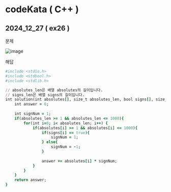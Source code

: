 # codeKata ( C++ )


## 2024_12_27 ( ex26 )

문제 <br>

![image](https://github.com/user-attachments/assets/e0348a2a-4552-48c3-83b6-3898b79d8e94) <br>

해답 <br>

```ruby
#include <stdio.h>
#include <stdbool.h>
#include <stdlib.h>

// absolutes_len은 배열 absolutes의 길이입니다.
// signs_len은 배열 signs의 길이입니다.
int solution(int absolutes[], size_t absolutes_len, bool signs[], size_t signs_len) {
    int answer = 0;
    
    int signNum = 1;
    if(absolutes_len >= 1 && absolutes_len <= 1000){
        for(int i=0; i< absolutes_len; i++) {
            if(absolutes[i] >= 1 && absolutes[i] <= 1000){
                if(signs[i] == true){
                    signNum = 1;
                } else{
                    signNum = -1;
                }
                
                answer += absolutes[i] * signNum;
            }
        }
    }
    return answer;
}
```
